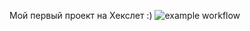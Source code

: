Мой первый проект на Хекслет :)
![example workflow](https://github.com/enlesway/backend-project-lvl1/actions/workflows/nodejs.yml/badge.svg)
